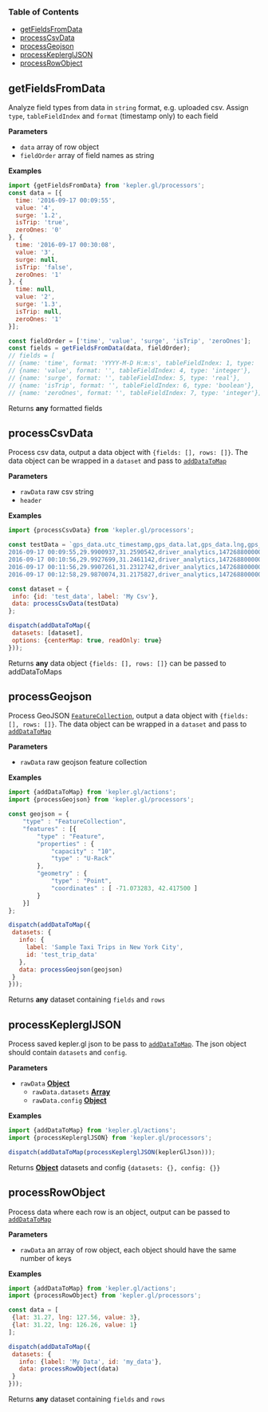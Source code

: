 <!-- Generated by documentation.js. Update this documentation by updating the source code. -->

### Table of Contents

-   [getFieldsFromData][1]
-   [processCsvData][4]
-   [processGeojson][7]
-   [processKeplerglJSON][10]
-   [processRowObject][13]

## getFieldsFromData

Analyze field types from data in `string` format, e.g. uploaded csv.
Assign `type`, `tableFieldIndex` and `format` (timestamp only) to each field

**Parameters**

-   `data`  array of row object
-   `fieldOrder`  array of field names as string

**Examples**

```javascript
import {getFieldsFromData} from 'kepler.gl/processors';
const data = [{
  time: '2016-09-17 00:09:55',
  value: '4',
  surge: '1.2',
  isTrip: 'true',
  zeroOnes: '0'
}, {
  time: '2016-09-17 00:30:08',
  value: '3',
  surge: null,
  isTrip: 'false',
  zeroOnes: '1'
}, {
  time: null,
  value: '2',
  surge: '1.3',
  isTrip: null,
  zeroOnes: '1'
}];

const fieldOrder = ['time', 'value', 'surge', 'isTrip', 'zeroOnes'];
const fields = getFieldsFromData(data, fieldOrder);
// fields = [
// {name: 'time', format: 'YYYY-M-D H:m:s', tableFieldIndex: 1, type: 'timestamp'},
// {name: 'value', format: '', tableFieldIndex: 4, type: 'integer'},
// {name: 'surge', format: '', tableFieldIndex: 5, type: 'real'},
// {name: 'isTrip', format: '', tableFieldIndex: 6, type: 'boolean'},
// {name: 'zeroOnes', format: '', tableFieldIndex: 7, type: 'integer'}];
```

Returns **any** formatted fields

## processCsvData

Process csv data, output a data object with `{fields: [], rows: []}`.
The data object can be wrapped in a `dataset` and pass to [`addDataToMap`][16]

**Parameters**

-   `rawData`  raw csv string
-   `header`  

**Examples**

```javascript
import {processCsvData} from 'kepler.gl/processors';

const testData = `gps_data.utc_timestamp,gps_data.lat,gps_data.lng,gps_data.types,epoch,has_result,id,time,begintrip_ts_utc,begintrip_ts_local,date
2016-09-17 00:09:55,29.9900937,31.2590542,driver_analytics,1472688000000,False,1,2016-09-23T00:00:00.000Z,2016-10-01 09:41:39+00:00,2016-10-01 09:41:39+00:00,2016-09-23
2016-09-17 00:10:56,29.9927699,31.2461142,driver_analytics,1472688000000,False,2,2016-09-23T00:00:00.000Z,2016-10-01 09:46:37+00:00,2016-10-01 16:46:37+00:00,2016-09-23
2016-09-17 00:11:56,29.9907261,31.2312742,driver_analytics,1472688000000,False,3,2016-09-23T00:00:00.000Z,,,2016-09-23
2016-09-17 00:12:58,29.9870074,31.2175827,driver_analytics,1472688000000,False,4,2016-09-23T00:00:00.000Z,,,2016-09-23`

const dataset = {
 info: {id: 'test_data', label: 'My Csv'},
 data: processCsvData(testData)
};

dispatch(addDataToMap({
 datasets: [dataset],
 options: {centerMap: true, readOnly: true}
}));
```

Returns **any** data object `{fields: [], rows: []}` can be passed to addDataToMaps

## processGeojson

Process GeoJSON [`FeatureCollection`][17],
output a data object with `{fields: [], rows: []}`.
The data object can be wrapped in a `dataset` and pass to [`addDataToMap`][16]

**Parameters**

-   `rawData`  raw geojson feature collection

**Examples**

```javascript
import {addDataToMap} from 'kepler.gl/actions';
import {processGeojson} from 'kepler.gl/processors';

const geojson = {
	"type" : "FeatureCollection",
	"features" : [{
		"type" : "Feature",
		"properties" : {
			"capacity" : "10",
			"type" : "U-Rack"
		},
		"geometry" : {
			"type" : "Point",
			"coordinates" : [ -71.073283, 42.417500 ]
		}
	}]
};

dispatch(addDataToMap({
 datasets: {
   info: {
     label: 'Sample Taxi Trips in New York City',
     id: 'test_trip_data'
   },
   data: processGeojson(geojson)
 }
}));
```

Returns **any** dataset containing `fields` and `rows`

## processKeplerglJSON

Process saved kepler.gl json to be pass to [`addDataToMap`][16].
The json object should contain `datasets` and `config`.

**Parameters**

-   `rawData` **[Object][18]** 
    -   `rawData.datasets` **[Array][19]** 
    -   `rawData.config` **[Object][18]** 

**Examples**

```javascript
import {addDataToMap} from 'kepler.gl/actions';
import {processKeplerglJSON} from 'kepler.gl/processors';

dispatch(addDataToMap(processKeplerglJSON(keplerGlJson)));
```

Returns **[Object][18]** datasets and config `{datasets: {}, config: {}}`

## processRowObject

Process data where each row is an object, output can be passed to [`addDataToMap`][16]

**Parameters**

-   `rawData`  an array of row object, each object should have the same number of keys

**Examples**

```javascript
import {addDataToMap} from 'kepler.gl/actions';
import {processRowObject} from 'kepler.gl/processors';

const data = [
 {lat: 31.27, lng: 127.56, value: 3},
 {lat: 31.22, lng: 126.26, value: 1}
];

dispatch(addDataToMap({
 datasets: {
   info: {label: 'My Data', id: 'my_data'},
   data: processRowObject(data)
 }
}));
```

Returns **any** dataset containing `fields` and `rows`

[1]: #getfieldsfromdata

[2]: #parameters

[3]: #examples

[4]: #processcsvdata

[5]: #parameters-1

[6]: #examples-1

[7]: #processgeojson

[8]: #parameters-2

[9]: #examples-2

[10]: #processkeplergljson

[11]: #parameters-3

[12]: #examples-3

[13]: #processrowobject

[14]: #parameters-4

[15]: #examples-4

[16]: ../actions/actions.md#adddatatomap

[17]: http://wiki.geojson.org/GeoJSON_draft_version_6#FeatureCollection

[18]: https://developer.mozilla.org/docs/Web/JavaScript/Reference/Global_Objects/Object

[19]: https://developer.mozilla.org/docs/Web/JavaScript/Reference/Global_Objects/Array
